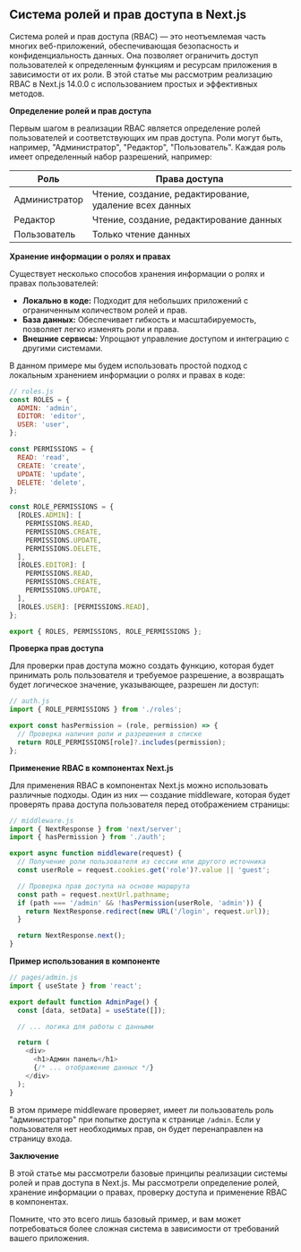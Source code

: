 ## Система ролей и прав доступа в Next.js

Система ролей и прав доступа (RBAC) — это неотъемлемая часть многих веб-приложений, обеспечивающая безопасность и конфиденциальность данных. Она позволяет ограничить доступ пользователей к определенным функциям и ресурсам приложения в зависимости от их роли. В этой статье мы рассмотрим реализацию RBAC в Next.js 14.0.0 с использованием простых и эффективных методов.

**Определение ролей и прав доступа**

Первым шагом в реализации RBAC является определение ролей пользователей и соответствующих им прав доступа. Роли могут быть, например, "Администратор", "Редактор", "Пользователь". Каждая роль имеет определенный набор разрешений, например:

| Роль        | Права доступа                                           |
| ----------- | ------------------------------------------------------ |
| Администратор | Чтение, создание, редактирование, удаление всех данных |
| Редактор     | Чтение, создание, редактирование данных              |
| Пользователь | Только чтение данных                                   |

**Хранение информации о ролях и правах**

Существует несколько способов хранения информации о ролях и правах пользователей:

* **Локально в коде:** Подходит для небольших приложений с ограниченным количеством ролей и прав.
* **База данных:** Обеспечивает гибкость и масштабируемость, позволяет легко изменять роли и права.
* **Внешние сервисы:** Упрощают управление доступом и интеграцию с другими системами.

В данном примере мы будем использовать простой подход с локальным хранением информации о ролях и правах в коде:

```javascript
// roles.js
const ROLES = {
  ADMIN: 'admin',
  EDITOR: 'editor',
  USER: 'user',
};

const PERMISSIONS = {
  READ: 'read',
  CREATE: 'create',
  UPDATE: 'update',
  DELETE: 'delete',
};

const ROLE_PERMISSIONS = {
  [ROLES.ADMIN]: [
    PERMISSIONS.READ,
    PERMISSIONS.CREATE,
    PERMISSIONS.UPDATE,
    PERMISSIONS.DELETE,
  ],
  [ROLES.EDITOR]: [
    PERMISSIONS.READ,
    PERMISSIONS.CREATE,
    PERMISSIONS.UPDATE,
  ],
  [ROLES.USER]: [PERMISSIONS.READ],
};

export { ROLES, PERMISSIONS, ROLE_PERMISSIONS };
```

**Проверка прав доступа**

Для проверки прав доступа можно создать функцию, которая будет принимать роль пользователя и требуемое разрешение, а возвращать будет логическое значение, указывающее, разрешен ли доступ:

```javascript
// auth.js
import { ROLE_PERMISSIONS } from './roles';

export const hasPermission = (role, permission) => {
  // Проверка наличия роли и разрешения в списке
  return ROLE_PERMISSIONS[role]?.includes(permission);
};
```

**Применение RBAC в компонентах Next.js**

Для применения RBAC в компонентах Next.js можно использовать различные подходы. Один из них — создание middleware, которая будет проверять права доступа пользователя перед отображением страницы:

```javascript
// middleware.js
import { NextResponse } from 'next/server';
import { hasPermission } from './auth';

export async function middleware(request) {
  // Получение роли пользователя из сессии или другого источника
  const userRole = request.cookies.get('role')?.value || 'guest';

  // Проверка прав доступа на основе маршрута
  const path = request.nextUrl.pathname;
  if (path === '/admin' && !hasPermission(userRole, 'admin')) {
    return NextResponse.redirect(new URL('/login', request.url));
  }

  return NextResponse.next();
}
```

**Пример использования в компоненте**

```javascript
// pages/admin.js
import { useState } from 'react';

export default function AdminPage() {
  const [data, setData] = useState([]);

  // ... логика для работы с данными

  return (
    <div>
      <h1>Админ панель</h1>
      {/* ... отображение данных */}
    </div>
  );
}
```

В этом примере middleware проверяет, имеет ли пользователь роль "администратор" при попытке доступа к странице `/admin`. Если у пользователя нет необходимых прав, он будет перенаправлен на страницу входа.

**Заключение**

В этой статье мы рассмотрели базовые принципы реализации системы ролей и прав доступа в Next.js. Мы рассмотрели определение ролей, хранение информации о правах, проверку доступа и применение RBAC в компонентах. 

Помните, что это всего лишь базовый пример, и вам может потребоваться более сложная система в зависимости от требований вашего приложения.
